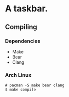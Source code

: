 # A taskbar.
## Compiling
### Dependencies
- Make
- Bear
- Clang

### Arch Linux

	# pacman -S make bear clang
	$ make compile

